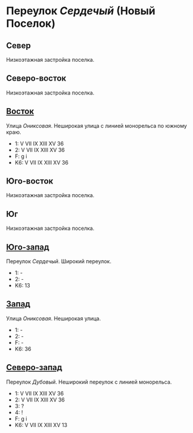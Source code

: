 # Переулок *Сердечый* (Новый Поселок)

## Север

Низкоэтажная застройка поселка.

## Северо-восток

Низкоэтажная застройка поселка.

## [Восток](./595110.md)

Улица *Ониксовая*.
Неширокая улица с линией монорельса по южному краю.

* 1:    V   VII IX  XIII    XV
        36
* 2:    V   VII IX  XIII    XV
        36
* F:    g   i
* K6:   V   VII IX  XIII    XV
        36

## Юго-восток

Низкоэтажная застройка поселка.

## Юг

Низкоэтажная застройка поселка.

## [Юго-запад](./580115.md)

Переулок *Сердечый*.
Широкий переулок.

* 1:    -
* 2:    -
* K6:   13

## [Запад](./560110.md)

Улица *Ониксовая*.
Неширокая улица.

* 1:    -
* 2:    -
* F:    -
* K6:   36

## [Северо-запад](./585095.md)

Переулок *Дубовый*.
Неширокий переулок с линией монорельса.

* 1:    V   VII IX  XIII    XV
        36
* 2:    V   VII IX  XIII    XV
        36
* 3:    ?
* 4:    !
* F:    g   i
* K6:   V   VII IX  XIII    XV
        13
